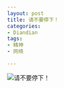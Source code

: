 ```yaml
---
layout: post
title: 请不要停下！
categories:
- Diandian
tags:
- 精神
- 网络

---
```


![请不要停下！](http://m3.img.srcdd.com/farm4/d/2013/0110/08/90FE9C6C4D75AE68667A64381B6A40A8_B500_900_500_134.PNG "请不要停下！")
